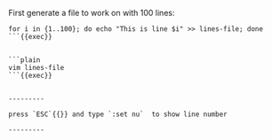 
First generate a file to work on with 100 lines:

```plain
for i in {1..100}; do echo "This is line $i" >> lines-file; done
```{{exec}}


```plain
vim lines-file
```{{exec}}


---------

press `ESC`{{}} and type `:set nu`  to show line number

---------

